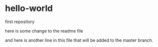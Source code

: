 # hello-world
first repository

here is some change to the readme file

and here is another line in this file that will be added to the master branch.
